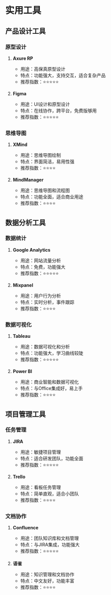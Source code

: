# 实用工具

## 产品设计工具

### 原型设计
1. **Axure RP**
   - 用途：高保真原型设计
   - 特点：功能强大，支持交互，适合复杂产品
   - 推荐指数：⭐⭐⭐⭐⭐

2. **Figma**
   - 用途：UI设计和原型设计
   - 特点：在线协作，跨平台，免费版够用
   - 推荐指数：⭐⭐⭐⭐⭐

### 思维导图
1. **XMind**
   - 用途：思维导图绘制
   - 特点：界面简洁，易用性强
   - 推荐指数：⭐⭐⭐⭐

2. **MindManager**
   - 用途：思维导图和流程图
   - 特点：功能全面，适合商业用途
   - 推荐指数：⭐⭐⭐⭐

## 数据分析工具

### 数据统计
1. **Google Analytics**
   - 用途：网站流量分析
   - 特点：免费，功能强大
   - 推荐指数：⭐⭐⭐⭐⭐

2. **Mixpanel**
   - 用途：用户行为分析
   - 特点：实时分析，事件跟踪
   - 推荐指数：⭐⭐⭐⭐

### 数据可视化
1. **Tableau**
   - 用途：数据可视化和分析
   - 特点：功能强大，学习曲线较陡
   - 推荐指数：⭐⭐⭐⭐⭐

2. **Power BI**
   - 用途：商业智能和数据可视化
   - 特点：与Office集成好，易上手
   - 推荐指数：⭐⭐⭐⭐

## 项目管理工具

### 任务管理
1. **JIRA**
   - 用途：敏捷项目管理
   - 特点：适合研发团队，功能全面
   - 推荐指数：⭐⭐⭐⭐⭐

2. **Trello**
   - 用途：看板任务管理
   - 特点：简单直观，适合小团队
   - 推荐指数：⭐⭐⭐⭐

### 文档协作
1. **Confluence**
   - 用途：团队知识库和文档管理
   - 特点：与JIRA集成，功能强大
   - 推荐指数：⭐⭐⭐⭐⭐

2. **语雀**
   - 用途：知识管理和文档协作
   - 特点：中文友好，功能丰富
   - 推荐指数：⭐⭐⭐⭐ 